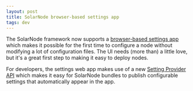 ```yaml
---
layout: post
title: SolarNode browser-based settings app
tags: dev
---
```

The SolarNode framework now supports a [browser-based settings 
app](http://www.youtube.com/watch?v=gUFFXc1TzdU) which makes it 
possible for the first time to configure a node without modifying
a lot of configuration files. The UI needs (more than) a little
love, but it's a great first step to making it easy to deploy
nodes.

For developers, the settings web app makes use of a new 
[Setting Provider API](https://github.com/SolarNetwork/solarnetwork-node/blob/master/net.solarnetwork.node.core/src/net/solarnetwork/node/settings/SettingSpecifierProvider.java)
which makes it easy for SolarNode bundles to publish configurable
settings that automatically appear in the app.
